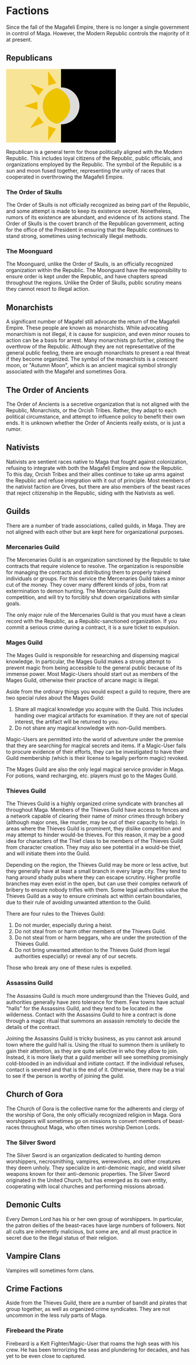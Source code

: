 Factions
========
Since the fall of the Magafeli Empire, there is no longer a single government in control of Maga. However, the Modern Republic controls the majority of it at present.

Republicans
-----------
![Republic Flag](republic_flag.png)

Republican is a general term for those politically aligned with the Modern Republic. This includes loyal citizens of the Republic, public officials, and organizations employed by the Republic. The symbol of the Republic is a sun and moon fused together, representing the unity of races that cooperated in overthrowing the Magafeli Empire.

### The Order of Skulls

The Order of Skulls is not officially recognized as being part of the Republic, and some attempt is made to keep its existence secret. Nonetheless, rumors of its existence are abundant, and evidence of its actions stand. The Order of Skulls is the covert branch of the Republican government, acting for the office of the President in ensuring that the Republic continues to stand strong, sometimes using technically illegal methods.

### The Moonguard

The Moonguard, unlike the Order of Skulls, is an officially recognized organization within the Republic. The Moonguard have the responsibility to ensure order is kept under the Republic, and have chapters spread throughout the regions. Unlike the Order of Skulls, public scrutiny means they cannot resort to illegal action.

Monarchists
-----------
A significant number of Magafel still advocate the return of the Magafeli Empire. These people are known as monarchists. While advocating monarchism is not illegal, it is cause for suspicion, and even minor rouses to action can be a basis for arrest. Many monarchists go further, plotting the overthrow of the Republic. Although they are not representative of the general public feeling, there are enough monarchists to present a real threat if they become organized. The symbol of the monarchists is a crescent moon, or "Autumn Moon", which is an ancient magical symbol strongly associated with the Magafel and sometimes Gora.

The Order of Ancients
---------------------
The Order of Ancients is a secretive organization that is not aligned with the Republic, Monarchists, or the Orcish Tribes. Rather, they adapt to each political circumstance, and attempt to influence policy to benefit their own ends. It is unknown whether the Order of Ancients really exists, or is just a rumor.

Nativists
---------
Nativists are sentient races native to Maga that fought against colonization, refusing to integrate with both the Magafeli Empire and now the Republic. To this day, Orcish Tribes and their allies continue to take up arms against the Republic and refuse integration with it out of principle. Most members of the nativist faction are Orves, but there are also members of the beast races that reject citizenship in the Republic, siding with the Nativists as well.

Guilds
------
There are a number of trade associations, called guilds, in Maga. They are not aligned with each other but are kept here for organizational purposes.

### Mercenaries Guild

The Mercenaries Guild is an organization sanctioned by the Republic to take contracts that require violence to resolve. The organization is responsible for managing the contracts and distributing them to properly trained individuals or groups. For this service the Mercenaries Guild takes a minor cut of the money. They cover many different kinds of jobs, from rat extermination to demon hunting. The Mercenaries Guild dislikes competition, and will try to forcibly shut down organizations with similar goals.

The only major rule of the Mercenaries Guild is that you must have a clean record with the Republic, as a Republic-sanctioned organization. If you commit a serious crime during a contract, it is a sure ticket to expulsion.

### Mages Guild

The Mages Guild is responsible for researching and dispensing magical knowledge. In particular, the Mages Guild makes a strong attempt to prevent magic from being accessible to the general public because of its immense power. Most Magic-Users should start out as members of the Mages Guild, otherwise their practice of arcane magic is illegal.

Aside from the ordinary things you would expect a guild to require, there are two special rules about the Mages Guild:

1. Share all magical knowledge you acquire with the Guild. This includes handing over magical artifacts for examination. If they are not of special interest, the artifact will be returned to you.
2. Do not share any magical knowledge with non-Guild members.

Magic-Users are permitted into the world of adventure under the premise that they are searching for magical secrets and items. If a Magic-User fails to procure evidence of their efforts, they can be investigated to have their Guild membership (which is their license to legally perform magic) revoked.

The Mages Guild are also the only legal magical service provider in Maga. For potions, wand recharging, etc. players must go to the Mages Guild.

### Thieves Guild

The Thieves Guild is a highly organized crime syndicate with branches all throughout Maga. Members of the Thieves Guild have access to fences and a network capable of clearing their name of minor crimes through bribery (although major ones, like murder, may be out of their capacity to help). In areas where the Thieves Guild is prominent, they dislike competition and may attempt to hinder would-be thieves. For this reason, it may be a good idea for characters of the Thief class to be members of the Thieves Guild from character creation. They may also see potential in a would-be thief, and will initiate them into the Guild.

Depending on the region, the Thieves Guild may be more or less active, but they generally have at least a small branch in every large city. They tend to hang around shady pubs where they can escape scrutiny. Higher profile branches may even exist in the open, but can use their complex network of bribery to ensure nobody trifles with them. Some legal authorities value the Thieves Guild as a way to ensure criminals act within certain boundaries, due to their rule of avoiding unwanted attention to the Guild.

There are four rules to the Thieves Guild:

1. Do not murder, especially during a heist.
2. Do not steal from or harm other members of the Thieves Guild.
3. Do not steal from or harm beggars, who are under the protection of the Thieves Guild.
4. Do not bring unwanted attention to the Thieves Guild (from legal authorities especially) or reveal any of our secrets.

Those who break any one of these rules is expelled.

### Assassins Guild

The Assassins Guild is much more underground than the Thieves Guild, and authorities generally have zero tolerance for them. Few towns have actual "halls" for the Assassins Guild, and they tend to be located in the wilderness. Contact with the Assassins Guild to hire a contract is done through a magic ritual that summons an assassin remotely to decide the details of the contract.

Joining the Assassins Guild is tricky business, as you cannot ask around town where the guild hall is. Using the ritual to summon them is unlikely to gain their attention, as they are quite selective in who they allow to join. Instead, it is more likely that a guild member will see something promisingly cold-blooded in an individual and initiate contact. If the individual refuses, contact is severed and that is the end of it. Otherwise, there may be a trial to see if the person is worthy of joining the guild.

Church of Gora
--------------
The Church of Gora is the collective name for the adherents and clergy of the worship of Gora, the only officially recognized religion in Maga. Gora worshippers will sometimes go on missions to convert members of beast-races throughout Maga, who often times worship Demon Lords.

### The Silver Sword

The Silver Sword is an organization dedicated to hunting demon worshippers, necrosmithing, vampires, werewolves, and other creatures they deem unholy. They specialize in anti-demonic magic, and wield silver weapons known for their anti-demonic properties. The Silver Sword originated in the United Church, but has emerged as its own entity, cooperating with local churches and performing missions abroad.

Demonic Cults
-------------
Every Demon Lord has his or her own group of worshippers. In particular, the patron deities of the beast-races have large numbers of followers. Not all cults are inherently malicious, but some are, and all must practice in secret due to the illegal status of their religion.

Vampire Clans
-------------
Vampires will sometimes form clans.

Crime Factions
--------------
Aside from the Thieves Guild, there are a number of bandit and pirates that group together, as well as organized crime syndicates. They are not uncommon in the less ruly parts of Maga.

### Firebeard the Pirate

Firebeard is a Kelt Fighter/Magic-User that roams the high seas with his crew. He has been terrorizing the seas and plundering for decades, and has yet to be even close to captured.

